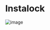 # Instalock

![image](https://user-images.githubusercontent.com/101833447/184929302-bc817d10-faf2-44b2-a8b4-57e24837c66e.png)
